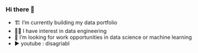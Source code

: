 ### Hi there 👋
-  🏗 I’m currently building my data portfolio
-  👷‍♂️ I have interest in data engineering
-  🔎 I’m looking for work opportunities in data science or machine learning
-  ▶ youtube : disagriabl

<!--
**disagriabl/disagriabl** is a ✨ _special_ ✨ repository because its `README.md` (this file) appears on your GitHub profile.

Here are some ideas to get you started:

- 🔭 I’m currently working on ...
- 🌱 I’m currently learning ...
- 👯 I’m looking to collaborate on ...
- 🤔 I’m looking for help with ...
- 💬 Ask me about ...
- 📫 How to reach me: ...
- 😄 Pronouns: ...
- ⚡ Fun fact: ...
-->
